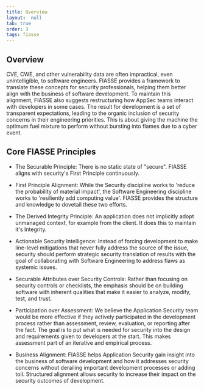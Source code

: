 ```yaml
---
title: Overview
layout:  null
tab: true
order: 3
tags: fiasse
---
```


## Overview

CVE, CWE, and other vulnerability data are often impractical, even unintelligible, to software engineers. FIASSE provides a framework to translate these concepts for security professionals, helping them better align with the business of software development. To maintain this alignment, FIASSE also suggests restructuring how AppSec teams interact with developers in some cases. The result for development is a set of transparent expectations, leading to the organic inclusion of security concerns in their engineering priorities. This is about giving the machine the optimum fuel mixture to perform without bursting into flames due to a cyber event.

## Core FIASSE Principles

- The Securable Principle:
There is no static state of "secure". FIASSE aligns with security's First Principle continuously.

- First Principle Alignment:
While the Security discipline works to 'reduce the probability of material impact', the Software Engineering discipline works to 'resiliently add computing value'. FIASSE provides the structure and knowledge to dovetail these two efforts.

- The Derived Integrity Principle:
An application does not implicitly adopt unmanaged context, for example from the client. It does this to maintain it's Integrity.

- Actionable Security Intelligence:
Instead of forcing development to make line-level mitigations that never fully address the source of the issue, security should perform strategic security translation of results with the goal of collaborating with Software Engineering to address flaws as systemic issues.

- Securable Attributes over Security Controls:
Rather than focusing on security controls or checklists, the emphasis should be on building software with inherent qualities that make it easier to analyze, modify, test, and trust.

- Participation over Assessment:
We believe the Application Security team would be more effective if they actively participated in the development process rather than assessment, review, evaluation, or reporting after the fact. The goal is to put what is needed for security into the design and requirements given to developers at the start. This makes assessment part of an iterative and empirical process.

- Business Alignment:
FIASSE helps Application Security gain insight into the business of software development and how it addresses security concerns without derailing important development processes or adding toil. Structured alignment allows security to increase their impact on the security outcomes of development.
